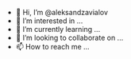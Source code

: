 - 👋 Hi, I’m @aleksandzavialov
- 👀 I’m interested in ...
- 🌱 I’m currently learning ...
- 💞️ I’m looking to collaborate on ...
- 📫 How to reach me ...

<!---
aleksandzavialov/aleksandzavialov is a ✨ special ✨ repository because its `README.md` (this file) appears on your GitHub profile.
You can click the Preview link to take a look at your changes.
--->
